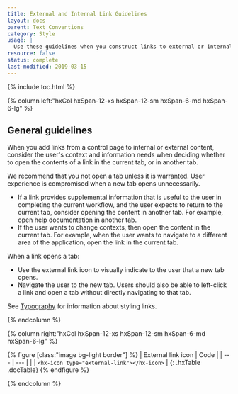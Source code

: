 ```yaml
---
title: External and Internal Link Guidelines
layout: docs
parent: Text Conventions
category: Style
usage: |
  Use these guidelines when you construct links to external or internal content.
resource: false
status: complete
last-modified: 2019-03-15
---
```


{% include toc.html %}

<section class="static-section"  markdown="1">

<div class="hxRow" markdown="1">

{% column left:"hxCol hxSpan-12-xs hxSpan-12-sm hxSpan-6-md hxSpan-6-lg" %}

## General guidelines

When you add links from a control page to internal or external content, consider the user's context and information needs when deciding whether to open the contents of a link in the current tab, or in another tab.

We recommend that you not open a tab unless it is warranted. User experience is compromised when a new tab opens unnecessarily.

- If a link provides supplemental information that is useful to the user in completing the current workflow, and the user expects to return to the current tab, consider opening the content in another tab. For example, open help documentation in another tab.
- If the user wants to change contexts, then open the content in the current tab. For example, when the user wants to navigate to a different area of the application, open the link in the current tab.

When a link opens a tab:

- Use the external link icon to visually indicate to the user that a new tab opens.
- Navigate the user to the new tab. Users should also be able to left-click a link and open a tab without directly navigating to that tab.

See [Typography]({{site.baseurl}}/style/typography.html#link) for information about styling links.

{% endcolumn %}

{% column right:"hxCol hxSpan-12-xs hxSpan-12-sm hxSpan-6-md hxSpan-6-lg" %}

{% figure [class:"image bg-light border"] %}
| <hx-icon type="checkmark" class="good-idea"></hx-icon> External link icon | <hx-icon type="checkmark" class="good-idea"></hx-icon>Code |
| --- | --- |
| <hx-icon type="external-link"></hx-icon> | `<hx-icon type="external-link"></hx-icon>` |
{: .hxTable .docTable}
{% endfigure %}

{% endcolumn %}

</div>

</section>
